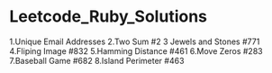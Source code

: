 # Leetcode_Ruby_Solutions
  1.Unique Email Addresses
  2.Two Sum #2
  3 Jewels and Stones #771
  4.Fliping Image #832
  5.Hamming Distance #461
  6.Move Zeros #283
  7.Baseball Game #682
  8.Island Perimeter #463